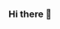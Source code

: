 ### Hi there 👋

<!--
**kktaeho/kktaeho** is a ✨ _special_ ✨ repository because its `README.md` (this file) appears on your GitHub profile.

Here are some ideas to get you started:

- 🌱 I’m currently learning python

- 📫 How to reach me: contacht email

![Anurag's GitHub stats](https://github-readme-stats.vercel.app/api?username=anuraghazra&show_icons=true&theme=radical)
